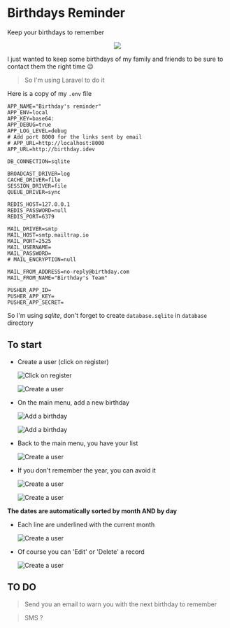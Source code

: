 # Birthdays Reminder

Keep your birthdays to remember
<p align="center">
<img src="http://img.sotfall.com/laravel/birthday/img%2301.png">
</p>

I just wanted to keep some birthdays of my family and friends to be sure to contact them the right time :wink:

> So I'm using Laravel to do it

Here is a copy of my `.env` file
```
APP_NAME="Birthday's reminder"
APP_ENV=local
APP_KEY=base64:
APP_DEBUG=true
APP_LOG_LEVEL=debug
# Add port 8000 for the links sent by email
# APP_URL=http://localhost:8000
APP_URL=http://birthday.idev

DB_CONNECTION=sqlite

BROADCAST_DRIVER=log
CACHE_DRIVER=file
SESSION_DRIVER=file
QUEUE_DRIVER=sync

REDIS_HOST=127.0.0.1
REDIS_PASSWORD=null
REDIS_PORT=6379

MAIL_DRIVER=smtp
MAIL_HOST=smtp.mailtrap.io
MAIL_PORT=2525
MAIL_USERNAME=
MAIL_PASSWORD=
# MAIL_ENCRYPTION=null

MAIL_FROM_ADDRESS=no-reply@birthday.com
MAIL_FROM_NAME="Birthday's Team"

PUSHER_APP_ID=
PUSHER_APP_KEY=
PUSHER_APP_SECRET=
```

So I'm using _sqlite_, don't forget to create `database.sqlite` in `database` directory

## To start

* Create a user (click on register)

    ![Click on register](http://img.sotfall.com/laravel/birthday/img%2302.png)

    ![Create a user](http://img.sotfall.com/laravel/birthday/img%2303.png)

* On the main menu, add a new birthday

    ![Add a birthday](http://img.sotfall.com/laravel/birthday/img%2304.png)

    ![Add a birthday](http://img.sotfall.com/laravel/birthday/img%2305.png)

* Back to the main menu, you have your list

    ![Create a user](http://img.sotfall.com/laravel/birthday/img%2306.png)

* If you don't remember the year, you can avoid it

    ![Create a user](http://img.sotfall.com/laravel/birthday/img%2307.png)

    ![Create a user](http://img.sotfall.com/laravel/birthday/img%2308.png)

**The dates are automatically sorted by month AND by day**

* Each line are underlined with the current month

    ![Create a user](http://img.sotfall.com/laravel/birthday/img%2309.png)

* Of course you can 'Edit' or 'Delete' a record

    ![Create a user](http://img.sotfall.com/laravel/birthday/img%2310.png)

## TO DO
> Send you an email to warn you with the next birthday to remember

> SMS ?
